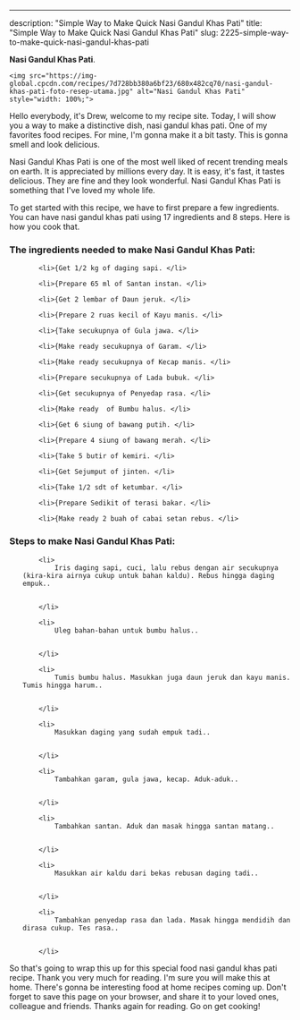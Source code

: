 ---
description: "Simple Way to Make Quick Nasi Gandul Khas Pati"
title: "Simple Way to Make Quick Nasi Gandul Khas Pati"
slug: 2225-simple-way-to-make-quick-nasi-gandul-khas-pati

<p>
	<strong>Nasi Gandul Khas Pati</strong>. 
	
</p>
<p>
	
	<img src="https://img-global.cpcdn.com/recipes/7d728bb380a6bf23/680x482cq70/nasi-gandul-khas-pati-foto-resep-utama.jpg" alt="Nasi Gandul Khas Pati" style="width: 100%;">
	
	
</p>
<p>
	Hello everybody, it's Drew, welcome to my recipe site. Today, I will show you a way to make a distinctive dish, nasi gandul khas pati. One of my favorites food recipes. For mine, I'm gonna make it a bit tasty. This is gonna smell and look delicious.
</p>
	
<p>
	
</p>
<p>
	Nasi Gandul Khas Pati is one of the most well liked of recent trending meals on earth. It is appreciated by millions every day. It is easy, it's fast, it tastes delicious. They are fine and they look wonderful. Nasi Gandul Khas Pati is something that I've loved my whole life.
</p>

<p>
To get started with this recipe, we have to first prepare a few ingredients. You can have nasi gandul khas pati using 17 ingredients and 8 steps. Here is how you cook that.
</p>

<h3>The ingredients needed to make Nasi Gandul Khas Pati:</h3>

<ol>
	
		<li>{Get 1/2 kg of daging sapi. </li>
	
		<li>{Prepare 65 ml of Santan instan. </li>
	
		<li>{Get 2 lembar of Daun jeruk. </li>
	
		<li>{Prepare 2 ruas kecil of Kayu manis. </li>
	
		<li>{Take secukupnya of Gula jawa. </li>
	
		<li>{Make ready secukupnya of Garam. </li>
	
		<li>{Make ready secukupnya of Kecap manis. </li>
	
		<li>{Prepare secukupnya of Lada bubuk. </li>
	
		<li>{Get secukupnya of Penyedap rasa. </li>
	
		<li>{Make ready  of Bumbu halus. </li>
	
		<li>{Get 6 siung of bawang putih. </li>
	
		<li>{Prepare 4 siung of bawang merah. </li>
	
		<li>{Take 5 butir of kemiri. </li>
	
		<li>{Get Sejumput of jinten. </li>
	
		<li>{Take 1/2 sdt of ketumbar. </li>
	
		<li>{Prepare Sedikit of terasi bakar. </li>
	
		<li>{Make ready 2 buah of cabai setan rebus. </li>
	
</ol>
<p>
	
</p>

<h3>Steps to make Nasi Gandul Khas Pati:</h3>

<ol>
	
		<li>
			Iris daging sapi, cuci, lalu rebus dengan air secukupnya (kira-kira airnya cukup untuk bahan kaldu). Rebus hingga daging empuk..
			
			
		</li>
	
		<li>
			Uleg bahan-bahan untuk bumbu halus..
			
			
		</li>
	
		<li>
			Tumis bumbu halus. Masukkan juga daun jeruk dan kayu manis. Tumis hingga harum..
			
			
		</li>
	
		<li>
			Masukkan daging yang sudah empuk tadi..
			
			
		</li>
	
		<li>
			Tambahkan garam, gula jawa, kecap. Aduk-aduk..
			
			
		</li>
	
		<li>
			Tambahkan santan. Aduk dan masak hingga santan matang..
			
			
		</li>
	
		<li>
			Masukkan air kaldu dari bekas rebusan daging tadi..
			
			
		</li>
	
		<li>
			Tambahkan penyedap rasa dan lada. Masak hingga mendidih dan dirasa cukup. Tes rasa..
			
			
		</li>
	
</ol>

<p>
	
</p>

<p>
	So that's going to wrap this up for this special food nasi gandul khas pati recipe. Thank you very much for reading. I'm sure you will make this at home. There's gonna be interesting food at home recipes coming up. Don't forget to save this page on your browser, and share it to your loved ones, colleague and friends. Thanks again for reading. Go on get cooking!
</p>
